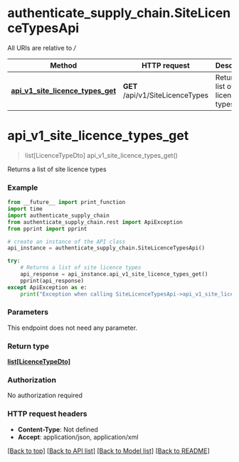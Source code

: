 # authenticate_supply_chain.SiteLicenceTypesApi

All URIs are relative to */*

Method | HTTP request | Description
------------- | ------------- | -------------
[**api_v1_site_licence_types_get**](SiteLicenceTypesApi.md#api_v1_site_licence_types_get) | **GET** /api/v1/SiteLicenceTypes | Returns a list of site licence types

# **api_v1_site_licence_types_get**
> list[LicenceTypeDto] api_v1_site_licence_types_get()

Returns a list of site licence types

### Example
```python
from __future__ import print_function
import time
import authenticate_supply_chain
from authenticate_supply_chain.rest import ApiException
from pprint import pprint

# create an instance of the API class
api_instance = authenticate_supply_chain.SiteLicenceTypesApi()

try:
    # Returns a list of site licence types
    api_response = api_instance.api_v1_site_licence_types_get()
    pprint(api_response)
except ApiException as e:
    print("Exception when calling SiteLicenceTypesApi->api_v1_site_licence_types_get: %s\n" % e)
```

### Parameters
This endpoint does not need any parameter.

### Return type

[**list[LicenceTypeDto]**](LicenceTypeDto.md)

### Authorization

No authorization required

### HTTP request headers

 - **Content-Type**: Not defined
 - **Accept**: application/json, application/xml

[[Back to top]](#) [[Back to API list]](../README.md#documentation-for-api-endpoints) [[Back to Model list]](../README.md#documentation-for-models) [[Back to README]](../README.md)

